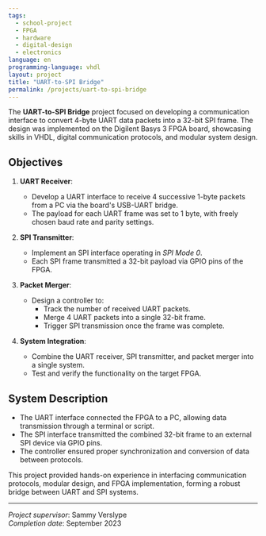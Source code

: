 ```yaml
---
tags:
  - school-project
  - FPGA
  - hardware
  - digital-design
  - electronics
language: en
programming-language: vhdl
layout: project
title: "UART-to-SPI Bridge"
permalink: /projects/uart-to-spi-bridge
---
```


The **UART-to-SPI Bridge** project focused on developing a communication interface to convert 4-byte UART data packets into a 32-bit SPI frame. The design was implemented on the Digilent Basys 3 FPGA board, showcasing skills in VHDL, digital communication protocols, and modular system design.

## Objectives

1. **UART Receiver**:
   - Develop a UART interface to receive 4 successive 1-byte packets from a PC via the board's USB-UART bridge.
   - The payload for each UART frame was set to 1 byte, with freely chosen baud rate and parity settings.

2. **SPI Transmitter**:
   - Implement an SPI interface operating in *SPI Mode 0*.
   - Each SPI frame transmitted a 32-bit payload via GPIO pins of the FPGA.

3. **Packet Merger**:
   - Design a controller to:
     - Track the number of received UART packets.
     - Merge 4 UART packets into a single 32-bit frame.
     - Trigger SPI transmission once the frame was complete.

4. **System Integration**:

   - Combine the UART receiver, SPI transmitter, and packet merger into a single system.
   - Test and verify the functionality on the target FPGA.

## System Description

- The UART interface connected the FPGA to a PC, allowing data transmission through a terminal or script.
- The SPI interface transmitted the combined 32-bit frame to an external SPI device via GPIO pins.
- The controller ensured proper synchronization and conversion of data between protocols.

This project provided hands-on experience in interfacing communication protocols, modular design, and FPGA implementation, forming a robust bridge between UART and SPI systems.

---

*Project supervisor*: Sammy Verslype  
*Completion date*: September 2023  